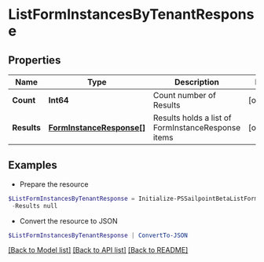 # ListFormInstancesByTenantResponse
## Properties

Name | Type | Description | Notes
------------ | ------------- | ------------- | -------------
**Count** | **Int64** | Count number of Results | [optional] 
**Results** | [**FormInstanceResponse[]**](FormInstanceResponse.md) | Results holds a list of FormInstanceResponse items | [optional] 

## Examples

- Prepare the resource
```powershell
$ListFormInstancesByTenantResponse = Initialize-PSSailpointBetaListFormInstancesByTenantResponse  -Count 1 `
 -Results null
```

- Convert the resource to JSON
```powershell
$ListFormInstancesByTenantResponse | ConvertTo-JSON
```

[[Back to Model list]](../README.md#documentation-for-models) [[Back to API list]](../README.md#documentation-for-api-endpoints) [[Back to README]](../README.md)

